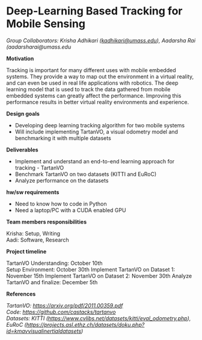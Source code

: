 # Deep-Learning Based Tracking for Mobile Sensing

_Group Collaborators: Krisha Adhikari (kadhikari@umass.edu), Aadarsha Rai (aadarsharai@umass.edu_

**Motivation**  

Tracking is important for many different uses with mobile embedded systems. They provide a way to map out the environment in a virtual reality, 
and can even be used in real life applications with robotics. The deep learning model that is used to track the data gathered from 
mobile embedded systems can greatly affect the performance. Improving this performance results in better virtual reality environments and experience.  

**Design goals**

- Developing deep learning tracking algorithm for two mobile systems
- Will include implementing TartanVO, a visual odometry model and benchmarking it with multiple datasets

**Deliverables**  

- Implement and understand an end-to-end learning approach for tracking - TartanVO  
- Benchmark TartanVO on two datasets (KITTI and EuRoC)  
- Analyze performance on the datasets  

**hw/sw requirements**  

- Need to know how to code in Python
- Need a laptop/PC with a CUDA enabled GPU

**Team members responsibilities**  

Krisha: Setup, Writing  
Aadi: Software, Research  

**Project timeline**  

TartanVO Understanding: October 10th  
Setup Environment: October 30th
Implement TartanVO on Dataset 1: November 15th
Implement TartanVO on Dataset 2: November 30th
Analyze TartanVO and finalize: December 5th

**References**  

_TartanVO: https://arxiv.org/pdf/2011.00359.pdf_  
_Code: https://github.com/castacks/tartanvo_  
_Datasets: KITTI (https://www.cvlibs.net/datasets/kitti/eval_odometry.php), EuRoC (https://projects.asl.ethz.ch/datasets/doku.php?id=kmavvisualinertialdatasets)_ 


